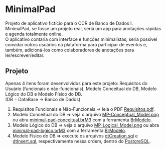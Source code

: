 # MinimalPad
Projeto de aplicativo fictício para o CCR de Banco de Dados I.<br>
MinimalPad, se fosse um projeto real, seria um app para anotações rápidas e agenda totalmente online.<br>
O aplicativo contaria com interface e funções minimalistas, seria possível convidar outros usuários na plataforma para participar de eventos e, também, adicioná-los como colaboradores de anotações para ler/escrever/editar.

## Projeto
Apenas 4 itens foram desenvolvidos para este projeto: Requisitos do Usuário (funcionais e não-funcionais), Modelo Conceitual do DB, Modelo Lógico do DB e Modelo Físico do DB.<br>
(DB = DataBase -> Banco de Dados)

1. Requisitos Funcionais e Não-Funcionais => leia o PDF [Requisitos.pdf](https://github.com/chrisGrando/minimal-pad/blob/main/Requisitos.pdf).
2. Modelo Conceitual do DB => veja o arquivo [MP-Conceptual_Model.png](https://github.com/chrisGrando/minimal-pad/blob/main/MP-Conceptual_Model.png) ou abra [minimal-pad-conceitual.brM3](https://github.com/chrisGrando/minimal-pad/blob/main/minimal-pad-conceitual.brM3) com a ferramenta [BrModelo](http://www.sis4.com/brModelo/download.html).
3. Modelo Lógico do DB => veja o arquivo [MP-Logical_Model.png](https://github.com/chrisGrando/minimal-pad/blob/main/MP-Logical_Model.png) ou abra [minimal-pad-logico.brM3](https://github.com/chrisGrando/minimal-pad/blob/main/minimal-pad-logico.brM3) com a ferramenta [BrModelo](http://www.sis4.com/brModelo/download.html).
4. Modelo Físico do DB => execute os arquivos [dtCreation.sql](https://github.com/chrisGrando/minimal-pad/blob/main/dtCreation.sql) e [dtInsert.sql](https://github.com/chrisGrando/minimal-pad/blob/main/dtInsert.sql), respectivamente nessa ordem, dentro do [PostgreSQL](https://www.postgresql.org/).